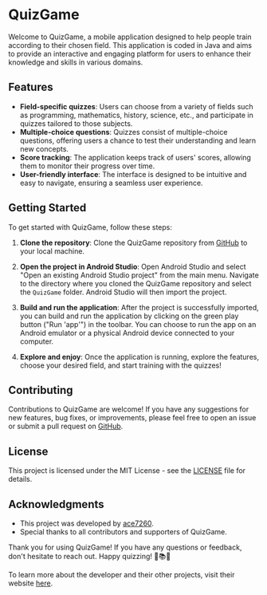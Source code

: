 # QuizGame

Welcome to QuizGame, a mobile application designed to help people train according to their chosen field. This application is coded in Java and aims to provide an interactive and engaging platform for users to enhance their knowledge and skills in various domains.

## Features

- **Field-specific quizzes**: Users can choose from a variety of fields such as programming, mathematics, history, science, etc., and participate in quizzes tailored to those subjects.
- **Multiple-choice questions**: Quizzes consist of multiple-choice questions, offering users a chance to test their understanding and learn new concepts.
- **Score tracking**: The application keeps track of users' scores, allowing them to monitor their progress over time.
- **User-friendly interface**: The interface is designed to be intuitive and easy to navigate, ensuring a seamless user experience.

## Getting Started

To get started with QuizGame, follow these steps:


1. **Clone the repository**: Clone the QuizGame repository from [GitHub](https://github.com/Ace7260/QuizGame.git) to your local machine.

2. **Open the project in Android Studio**: Open Android Studio and select "Open an existing Android Studio project" from the main menu. Navigate to the directory where you cloned the QuizGame repository and select the `QuizGame` folder. Android Studio will then import the project.

3. **Build and run the application**: After the project is successfully imported, you can build and run the application by clicking on the green play button ("Run 'app'") in the toolbar. You can choose to run the app on an Android emulator or a physical Android device connected to your computer.

4. **Explore and enjoy**: Once the application is running, explore the features, choose your desired field, and start training with the quizzes!


## Contributing

Contributions to QuizGame are welcome! If you have any suggestions for new features, bug fixes, or improvements, please feel free to open an issue or submit a pull request on [GitHub](https://github.com/Ace7260/QuizGame).

## License

This project is licensed under the MIT License - see the [LICENSE](LICENSE) file for details.

## Acknowledgments

- This project was developed by [ace7260](https://github.com/Ace7260).
- Special thanks to all contributors and supporters of QuizGame.

Thank you for using QuizGame! If you have any questions or feedback, don't hesitate to reach out. Happy quizzing! 🎉📚📱

To learn more about the developer and their other projects, visit their website [here](https://ace7260.github.io/).
